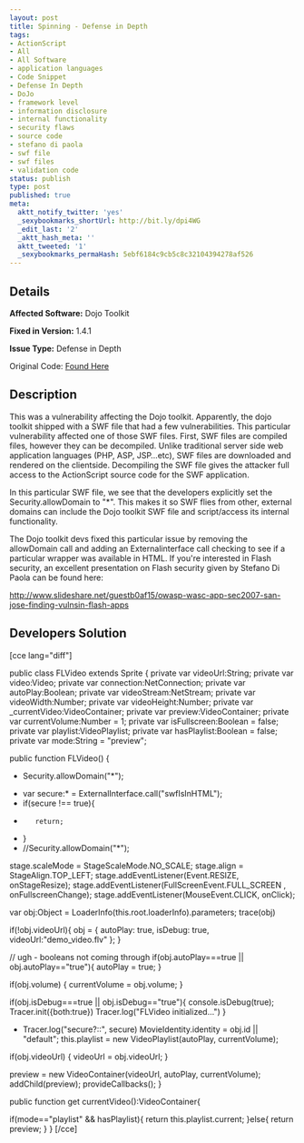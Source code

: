 ```yaml
---
layout: post
title: Spinning - Defense in Depth
tags:
- ActionScript
- All
- All Software
- application languages
- Code Snippet
- Defense In Depth
- DoJo
- framework level
- information disclosure
- internal functionality
- security flaws
- source code
- stefano di paola
- swf file
- swf files
- validation code
status: publish
type: post
published: true
meta:
  aktt_notify_twitter: 'yes'
  _sexybookmarks_shortUrl: http://bit.ly/dpi4WG
  _edit_last: '2'
  _aktt_hash_meta: ''
  aktt_tweeted: '1'
  _sexybookmarks_permaHash: 5ebf6184c9cb5c8c32104394278af526
---
```

## Details
__Affected Software:__ Dojo Toolkit

__Fixed in Version:__  1.4.1

__Issue Type:__ Defense in Depth

Original Code: <a title="Spinning" href="http://spotthevuln.com/2010/08/spinning/" target="_blank">Found    Here</a>
## Description
This was a vulnerability affecting the Dojo toolkit.   Apparently, the dojo toolkit shipped with a SWF file that had a few vulnerabilities.  This particular vulnerability affected one of those SWF files.  First, SWF files are compiled files, however they can be decompiled.  Unlike traditional server side web application languages (PHP, ASP, JSP…etc), SWF files are downloaded and rendered on the clientside.  Decompiling the SWF file gives the attacker full access to the ActionScript source code for the SWF application.

In this particular SWF file, we see that the developers explicitly set the Security.allowDomain to "*".  This makes it so SWF flies from other, external domains can include the Dojo toolkit SWF file and script/access its internal functionality.

The Dojo toolkit devs fixed this particular issue by removing the allowDomain call and adding an Externalinterface call checking to see if a particular wrapper was available in HTML.  If you're interested in Flash security, an excellent presentation on Flash security given by Stefano Di Paola can be found here:

<a href="http://www.slideshare.net/guestb0af15/owasp-wasc-app-sec2007-san-jose-finding-vulnsin-flash-apps">http://www.slideshare.net/guestb0af15/owasp-wasc-app-sec2007-san-jose-finding-vulnsin-flash-apps</a>
<h2>Developers Solution</h2>
[cce lang="diff"]

public class FLVideo extends Sprite {
private var videoUrl:String;
private var video:Video;
private var connection:NetConnection;
private var autoPlay:Boolean;
private var videoStream:NetStream;
private var videoWidth:Number;
private var videoHeight:Number;
private var _currentVideo:VideoContainer;
private var preview:VideoContainer;
private var currentVolume:Number = 1;
private var isFullscreen:Boolean = false;
private var playlist:VideoPlaylist;
private var hasPlaylist:Boolean = false;
private var mode:String = "preview";

public function FLVideo() {
-    Security.allowDomain("*");
+    var secure:* = ExternalInterface.call("swfIsInHTML");
+    if(secure !== true){
+        return;
+    }
+    //Security.allowDomain("*");

stage.scaleMode = StageScaleMode.NO_SCALE;
stage.align = StageAlign.TOP_LEFT;
stage.addEventListener(Event.RESIZE, onStageResize);
stage.addEventListener(FullScreenEvent.FULL_SCREEN , onFullscreenChange);
stage.addEventListener(MouseEvent.CLICK, onClick);

var obj:Object = LoaderInfo(this.root.loaderInfo).parameters;
trace(obj)

if(!obj.videoUrl){
obj = {
autoPlay: true,
isDebug: true,
videoUrl:"demo_video.flv"
};
}


// ugh - booleans not coming through
if(obj.autoPlay===true || obj.autoPlay=="true"){
autoPlay = true;
}

if(obj.volume) {
currentVolume = obj.volume;
}

if(obj.isDebug===true || obj.isDebug=="true"){
console.isDebug(true);
Tracer.init({both:true})
Tracer.log("FLVideo initialized...")
}

+    Tracer.log("secure?::", secure)
MovieIdentity.identity = obj.id || "default";
this.playlist = new VideoPlaylist(autoPlay, currentVolume);

if(obj.videoUrl) {
videoUrl = obj.videoUrl;
}

preview = new VideoContainer(videoUrl, autoPlay, currentVolume);
addChild(preview);
provideCallbacks();
}


public function get currentVideo():VideoContainer{

if(mode=="playlist" &amp;&amp; hasPlaylist){
return this.playlist.current;
}else{
return preview;
}
}
[/cce] 
